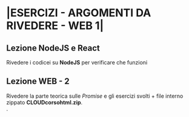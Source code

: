 # |ESERCIZI - ARGOMENTI DA RIVEDERE - WEB 1|
        
## Lezione NodeJS e React

Rivedere i codicei su **NodeJS** per verificare che funzioni

## Lezione WEB - 2

Rivedere la parte teorica sulle *Promise* e gli esercizi svolti + file interno zippato **CLOUDcorsohtml.zip**.<br>.


